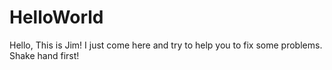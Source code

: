 # HelloWorld
Hello, This is Jim! I just come here and try to help you to fix some problems. Shake hand first!
